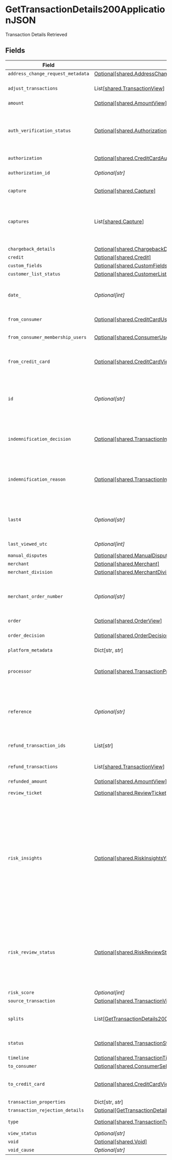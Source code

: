 # GetTransactionDetails200ApplicationJSON

Transaction Details Retrieved



## Fields

| Field                                                                                                                                                                                                                                                                   | Type                                                                                                                                                                                                                                                                    | Required                                                                                                                                                                                                                                                                | Description                                                                                                                                                                                                                                                             | Example                                                                                                                                                                                                                                                                 |
| ----------------------------------------------------------------------------------------------------------------------------------------------------------------------------------------------------------------------------------------------------------------------- | ----------------------------------------------------------------------------------------------------------------------------------------------------------------------------------------------------------------------------------------------------------------------- | ----------------------------------------------------------------------------------------------------------------------------------------------------------------------------------------------------------------------------------------------------------------------- | ----------------------------------------------------------------------------------------------------------------------------------------------------------------------------------------------------------------------------------------------------------------------- | ----------------------------------------------------------------------------------------------------------------------------------------------------------------------------------------------------------------------------------------------------------------------- |
| `address_change_request_metadata`                                                                                                                                                                                                                                       | [Optional[shared.AddressChangeRequestMetadataView]](../../models/shared/addresschangerequestmetadataview.md)                                                                                                                                                            | :heavy_minus_sign:                                                                                                                                                                                                                                                      | N/A                                                                                                                                                                                                                                                                     |                                                                                                                                                                                                                                                                         |
| `adjust_transactions`                                                                                                                                                                                                                                                   | List[[shared.TransactionView](../../models/shared/transactionview.md)]                                                                                                                                                                                                  | :heavy_minus_sign:                                                                                                                                                                                                                                                      | **Nullable** for Transactions Details.<br/>                                                                                                                                                                                                                             |                                                                                                                                                                                                                                                                         |
| `amount`                                                                                                                                                                                                                                                                | [Optional[shared.AmountView]](../../models/shared/amountview.md)                                                                                                                                                                                                        | :heavy_minus_sign:                                                                                                                                                                                                                                                      | N/A                                                                                                                                                                                                                                                                     |                                                                                                                                                                                                                                                                         |
| `auth_verification_status`                                                                                                                                                                                                                                              | [Optional[shared.AuthorizationVerificationStatus]](../../models/shared/authorizationverificationstatus.md)                                                                                                                                                              | :heavy_minus_sign:                                                                                                                                                                                                                                                      | Used to track the status of micro-authorizations. **Nullable** for Transactions Details.                                                                                                                                                                                | new                                                                                                                                                                                                                                                                     |
| `authorization`                                                                                                                                                                                                                                                         | [Optional[shared.CreditCardAuthorizationView]](../../models/shared/creditcardauthorizationview.md)                                                                                                                                                                      | :heavy_minus_sign:                                                                                                                                                                                                                                                      | N/A                                                                                                                                                                                                                                                                     |                                                                                                                                                                                                                                                                         |
| `authorization_id`                                                                                                                                                                                                                                                      | *Optional[str]*                                                                                                                                                                                                                                                         | :heavy_minus_sign:                                                                                                                                                                                                                                                      | The authorization's id.                                                                                                                                                                                                                                                 | T1c3p4yBuVYJ9                                                                                                                                                                                                                                                           |
| `capture`                                                                                                                                                                                                                                                               | [Optional[shared.Capture]](../../models/shared/capture.md)                                                                                                                                                                                                              | :heavy_minus_sign:                                                                                                                                                                                                                                                      | Deprecated. Use `captures`.                                                                                                                                                                                                                                             |                                                                                                                                                                                                                                                                         |
| `captures`                                                                                                                                                                                                                                                              | List[[shared.Capture](../../models/shared/capture.md)]                                                                                                                                                                                                                  | :heavy_minus_sign:                                                                                                                                                                                                                                                      | All captures associated with the transaction. **Nullable** for Transactions Details.                                                                                                                                                                                    |                                                                                                                                                                                                                                                                         |
| `chargeback_details`                                                                                                                                                                                                                                                    | [Optional[shared.ChargebackDetails]](../../models/shared/chargebackdetails.md)                                                                                                                                                                                          | :heavy_minus_sign:                                                                                                                                                                                                                                                      | N/A                                                                                                                                                                                                                                                                     |                                                                                                                                                                                                                                                                         |
| `credit`                                                                                                                                                                                                                                                                | [Optional[shared.Credit]](../../models/shared/credit.md)                                                                                                                                                                                                                | :heavy_minus_sign:                                                                                                                                                                                                                                                      | N/A                                                                                                                                                                                                                                                                     |                                                                                                                                                                                                                                                                         |
| `custom_fields`                                                                                                                                                                                                                                                         | [Optional[shared.CustomFields]](../../models/shared/customfields.md)                                                                                                                                                                                                    | :heavy_minus_sign:                                                                                                                                                                                                                                                      | N/A                                                                                                                                                                                                                                                                     |                                                                                                                                                                                                                                                                         |
| `customer_list_status`                                                                                                                                                                                                                                                  | [Optional[shared.CustomerListStatus]](../../models/shared/customerliststatus.md)                                                                                                                                                                                        | :heavy_minus_sign:                                                                                                                                                                                                                                                      | N/A                                                                                                                                                                                                                                                                     |                                                                                                                                                                                                                                                                         |
| `date_`                                                                                                                                                                                                                                                                 | *Optional[int]*                                                                                                                                                                                                                                                         | :heavy_minus_sign:                                                                                                                                                                                                                                                      | Transaction date. **Nullable** for Transactions Details.                                                                                                                                                                                                                | 1615407159447                                                                                                                                                                                                                                                           |
| `from_consumer`                                                                                                                                                                                                                                                         | [Optional[shared.CreditCardUser]](../../models/shared/creditcarduser.md)                                                                                                                                                                                                | :heavy_minus_sign:                                                                                                                                                                                                                                                      | The credit card user.                                                                                                                                                                                                                                                   |                                                                                                                                                                                                                                                                         |
| `from_consumer_membership_users`                                                                                                                                                                                                                                        | [Optional[shared.ConsumerUserMembership]](../../models/shared/consumerusermembership.md)                                                                                                                                                                                | :heavy_minus_sign:                                                                                                                                                                                                                                                      | **Nullable** for Transactions Details.<br/>                                                                                                                                                                                                                             |                                                                                                                                                                                                                                                                         |
| `from_credit_card`                                                                                                                                                                                                                                                      | [Optional[shared.CreditCardView]](../../models/shared/creditcardview.md)                                                                                                                                                                                                | :heavy_minus_sign:                                                                                                                                                                                                                                                      | Contains details about the credit card transaction.                                                                                                                                                                                                                     |                                                                                                                                                                                                                                                                         |
| `id`                                                                                                                                                                                                                                                                    | *Optional[str]*                                                                                                                                                                                                                                                         | :heavy_minus_sign:                                                                                                                                                                                                                                                      | The unique ID associated with the transaction. **Nullable** for Transactions Details.                                                                                                                                                                                   | T1c3p4yBuVYJ9                                                                                                                                                                                                                                                           |
| `indemnification_decision`                                                                                                                                                                                                                                              | [Optional[shared.TransactionIndemnificationDecision]](../../models/shared/transactionindemnificationdecision.md)                                                                                                                                                        | :heavy_minus_sign:                                                                                                                                                                                                                                                      | Describes whether the transaction is indemnified by Bolt for fraud.<br/>                                                                                                                                                                                                | indemnified                                                                                                                                                                                                                                                             |
| `indemnification_reason`                                                                                                                                                                                                                                                | [Optional[shared.TransactionIndemnificationReason]](../../models/shared/transactionindemnificationreason.md)                                                                                                                                                            | :heavy_minus_sign:                                                                                                                                                                                                                                                      | Describes the reason that the transaction is or is not indemnified by Bolt for fraud.<br/>                                                                                                                                                                              | merchant_force_approved                                                                                                                                                                                                                                                 |
| `last4`                                                                                                                                                                                                                                                                 | *Optional[str]*                                                                                                                                                                                                                                                         | :heavy_minus_sign:                                                                                                                                                                                                                                                      | The card's last 4 digits. **Nullable** for Transactions Details.                                                                                                                                                                                                        | 4021                                                                                                                                                                                                                                                                    |
| `last_viewed_utc`                                                                                                                                                                                                                                                       | *Optional[int]*                                                                                                                                                                                                                                                         | :heavy_minus_sign:                                                                                                                                                                                                                                                      | The last view time as UTC.                                                                                                                                                                                                                                              | 1485997169003                                                                                                                                                                                                                                                           |
| `manual_disputes`                                                                                                                                                                                                                                                       | [Optional[shared.ManualDisputes]](../../models/shared/manualdisputes.md)                                                                                                                                                                                                | :heavy_minus_sign:                                                                                                                                                                                                                                                      | N/A                                                                                                                                                                                                                                                                     |                                                                                                                                                                                                                                                                         |
| `merchant`                                                                                                                                                                                                                                                              | [Optional[shared.Merchant]](../../models/shared/merchant.md)                                                                                                                                                                                                            | :heavy_minus_sign:                                                                                                                                                                                                                                                      | N/A                                                                                                                                                                                                                                                                     |                                                                                                                                                                                                                                                                         |
| `merchant_division`                                                                                                                                                                                                                                                     | [Optional[shared.MerchantDivision]](../../models/shared/merchantdivision.md)                                                                                                                                                                                            | :heavy_minus_sign:                                                                                                                                                                                                                                                      | N/A                                                                                                                                                                                                                                                                     |                                                                                                                                                                                                                                                                         |
| `merchant_order_number`                                                                                                                                                                                                                                                 | *Optional[str]*                                                                                                                                                                                                                                                         | :heavy_minus_sign:                                                                                                                                                                                                                                                      | The merchant's internal order number for this transaction.                                                                                                                                                                                                              | O-1234567                                                                                                                                                                                                                                                               |
| `order`                                                                                                                                                                                                                                                                 | [Optional[shared.OrderView]](../../models/shared/orderview.md)                                                                                                                                                                                                          | :heavy_minus_sign:                                                                                                                                                                                                                                                      | N/A                                                                                                                                                                                                                                                                     |                                                                                                                                                                                                                                                                         |
| `order_decision`                                                                                                                                                                                                                                                        | [Optional[shared.OrderDecision]](../../models/shared/orderdecision.md)                                                                                                                                                                                                  | :heavy_minus_sign:                                                                                                                                                                                                                                                      | Decision and score for an order.                                                                                                                                                                                                                                        |                                                                                                                                                                                                                                                                         |
| `platform_metadata`                                                                                                                                                                                                                                                     | Dict[str, *str*]                                                                                                                                                                                                                                                        | :heavy_minus_sign:                                                                                                                                                                                                                                                      | N/A                                                                                                                                                                                                                                                                     |                                                                                                                                                                                                                                                                         |
| `processor`                                                                                                                                                                                                                                                             | [Optional[shared.TransactionProcessor]](../../models/shared/transactionprocessor.md)                                                                                                                                                                                    | :heavy_minus_sign:                                                                                                                                                                                                                                                      | The processor used. **Nullable** for Transactions Details.                                                                                                                                                                                                              | adyen_gateway                                                                                                                                                                                                                                                           |
| `reference`                                                                                                                                                                                                                                                             | *Optional[str]*                                                                                                                                                                                                                                                         | :heavy_minus_sign:                                                                                                                                                                                                                                                      | The transaction's 12-digit Bolt reference ID. **Nullable** for Transactions Details.                                                                                                                                                                                    | LBLJ-TWW7-R9VC                                                                                                                                                                                                                                                          |
| `refund_transaction_ids`                                                                                                                                                                                                                                                | List[*str*]                                                                                                                                                                                                                                                             | :heavy_minus_sign:                                                                                                                                                                                                                                                      | **Nullable** for Transactions Details.<br/>                                                                                                                                                                                                                             |                                                                                                                                                                                                                                                                         |
| `refund_transactions`                                                                                                                                                                                                                                                   | List[[shared.TransactionView](../../models/shared/transactionview.md)]                                                                                                                                                                                                  | :heavy_minus_sign:                                                                                                                                                                                                                                                      | **Nullable** for Transactions Details.<br/>                                                                                                                                                                                                                             |                                                                                                                                                                                                                                                                         |
| `refunded_amount`                                                                                                                                                                                                                                                       | [Optional[shared.AmountView]](../../models/shared/amountview.md)                                                                                                                                                                                                        | :heavy_minus_sign:                                                                                                                                                                                                                                                      | N/A                                                                                                                                                                                                                                                                     |                                                                                                                                                                                                                                                                         |
| `review_ticket`                                                                                                                                                                                                                                                         | [Optional[shared.ReviewTicket]](../../models/shared/reviewticket.md)                                                                                                                                                                                                    | :heavy_minus_sign:                                                                                                                                                                                                                                                      | Internal use only.                                                                                                                                                                                                                                                      |                                                                                                                                                                                                                                                                         |
| `risk_insights`                                                                                                                                                                                                                                                         | [Optional[shared.RiskInsightsYml]](../../models/shared/riskinsightsyml.md)                                                                                                                                                                                              | :heavy_minus_sign:                                                                                                                                                                                                                                                      | Displays fraud decisioning insights based on key factors. This information can either be forwarded via a `risk_insights` transaction webhook type or be polled by sending a `GET` request to Bolt's [transactions endpoint](/api-bolt/#operation/transaction-details).<br/> |                                                                                                                                                                                                                                                                         |
| `risk_review_status`                                                                                                                                                                                                                                                    | [Optional[shared.RiskReviewStatus]](../../models/shared/riskreviewstatus.md)                                                                                                                                                                                            | :heavy_minus_sign:                                                                                                                                                                                                                                                      | Describes the current Risk Review status. A transaction could be unreviewed, reviewed, or pending manual review by the Bolt team.                                                                                                                                       | reviewed                                                                                                                                                                                                                                                                |
| `risk_score`                                                                                                                                                                                                                                                            | *Optional[int]*                                                                                                                                                                                                                                                         | :heavy_minus_sign:                                                                                                                                                                                                                                                      | N/A                                                                                                                                                                                                                                                                     |                                                                                                                                                                                                                                                                         |
| `source_transaction`                                                                                                                                                                                                                                                    | [Optional[shared.TransactionView]](../../models/shared/transactionview.md)                                                                                                                                                                                              | :heavy_minus_sign:                                                                                                                                                                                                                                                      | N/A                                                                                                                                                                                                                                                                     |                                                                                                                                                                                                                                                                         |
| `splits`                                                                                                                                                                                                                                                                | List[[GetTransactionDetails200ApplicationJSONSplits](../../models/operations/gettransactiondetails200applicationjsonsplits.md)]                                                                                                                                         | :heavy_minus_sign:                                                                                                                                                                                                                                                      | A list of splits. **Nullable** for Transactions Details.                                                                                                                                                                                                                |                                                                                                                                                                                                                                                                         |
| `status`                                                                                                                                                                                                                                                                | [Optional[shared.TransactionStatus]](../../models/shared/transactionstatus.md)                                                                                                                                                                                          | :heavy_minus_sign:                                                                                                                                                                                                                                                      | The transaction's status.                                                                                                                                                                                                                                               | cancelled                                                                                                                                                                                                                                                               |
| `timeline`                                                                                                                                                                                                                                                              | [Optional[shared.TransactionTimelineView]](../../models/shared/transactiontimelineview.md)                                                                                                                                                                              | :heavy_minus_sign:                                                                                                                                                                                                                                                      | N/A                                                                                                                                                                                                                                                                     |                                                                                                                                                                                                                                                                         |
| `to_consumer`                                                                                                                                                                                                                                                           | [Optional[shared.ConsumerSelfView]](../../models/shared/consumerselfview.md)                                                                                                                                                                                            | :heavy_minus_sign:                                                                                                                                                                                                                                                      | N/A                                                                                                                                                                                                                                                                     |                                                                                                                                                                                                                                                                         |
| `to_credit_card`                                                                                                                                                                                                                                                        | [Optional[shared.CreditCardView]](../../models/shared/creditcardview.md)                                                                                                                                                                                                | :heavy_minus_sign:                                                                                                                                                                                                                                                      | Contains details about the credit card transaction.                                                                                                                                                                                                                     |                                                                                                                                                                                                                                                                         |
| `transaction_properties`                                                                                                                                                                                                                                                | Dict[str, *str*]                                                                                                                                                                                                                                                        | :heavy_minus_sign:                                                                                                                                                                                                                                                      | N/A                                                                                                                                                                                                                                                                     |                                                                                                                                                                                                                                                                         |
| `transaction_rejection_details`                                                                                                                                                                                                                                         | [Optional[GetTransactionDetails200ApplicationJSONTransactionRejectionDetails]](../../models/operations/gettransactiondetails200applicationjsontransactionrejectiondetails.md)                                                                                           | :heavy_minus_sign:                                                                                                                                                                                                                                                      | N/A                                                                                                                                                                                                                                                                     |                                                                                                                                                                                                                                                                         |
| `type`                                                                                                                                                                                                                                                                  | [Optional[shared.TransactionType]](../../models/shared/transactiontype.md)                                                                                                                                                                                              | :heavy_minus_sign:                                                                                                                                                                                                                                                      | The type of transaction.                                                                                                                                                                                                                                                | cc_payment                                                                                                                                                                                                                                                              |
| `view_status`                                                                                                                                                                                                                                                           | *Optional[str]*                                                                                                                                                                                                                                                         | :heavy_minus_sign:                                                                                                                                                                                                                                                      | N/A                                                                                                                                                                                                                                                                     |                                                                                                                                                                                                                                                                         |
| `void`                                                                                                                                                                                                                                                                  | [Optional[shared.Void]](../../models/shared/void.md)                                                                                                                                                                                                                    | :heavy_minus_sign:                                                                                                                                                                                                                                                      | N/A                                                                                                                                                                                                                                                                     |                                                                                                                                                                                                                                                                         |
| `void_cause`                                                                                                                                                                                                                                                            | *Optional[str]*                                                                                                                                                                                                                                                         | :heavy_minus_sign:                                                                                                                                                                                                                                                      | N/A                                                                                                                                                                                                                                                                     |                                                                                                                                                                                                                                                                         |
